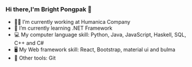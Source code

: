 ### Hi there,I'm Bright Pongpak 👋 
* :technologist: I’m currently working at Humanica Company
* :book: I’m currently learning .NET Framework
* :computer: My computer language skill: Python, Java, JavaScript, Haskell, SQL, C++ and C#
* :desktop_computer: My Web framework skill: React, Bootstrap, material ui and bulma
* :electric_plug: Other tools: Git

<!--
**tmpongpak/tmpongpak** is a ✨ _special_ ✨ repository because its `README.md` (this file) appears on your GitHub profile.

Here are some ideas to get you started:

- 🔭 I’m currently working on ...
- 🌱 I’m currently learning ...
- 👯 I’m looking to collaborate on ...
- 🤔 I’m looking for help with ...
- 💬 Ask me about ...
- 📫 How to reach me: ...
- 😄 Pronouns: ...
- ⚡ Fun fact: ...
-->
